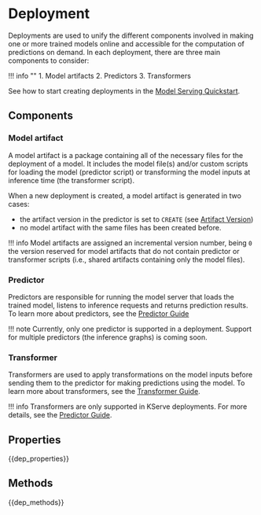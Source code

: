 # Deployment

Deployments are used to unify the different components involved in making one or more trained models online and accessible for the computation of predictions on demand. In each deployment, there are three main components to consider:

!!! info ""
    1. Model artifacts
    2. Predictors
    3. Transformers

See how to start creating deployments in the [Model Serving Quickstart](../../../model-serving/quickstart/#create).

## Components

### Model artifact

A model artifact is a package containing all of the necessary files for the deployment of a model. It includes the model file(s) and/or custom scripts for loading the model (predictor script) or transforming the model inputs at inference time (the transformer script).

When a new deployment is created, a model artifact is generated in two cases:

- the artifact version in the predictor is set to `CREATE` (see [Artifact Version](../predictor_api/#artifact_version))
- no model artifact with the same files has been created before.

!!! info
    Model artifacts are assigned an incremental version number, being `0` the version reserved for model artifacts that do not contain predictor or transformer scripts (i.e., shared artifacts containing only the model files).

### Predictor

Predictors are responsible for running the model server that loads the trained model, listens to inference requests and returns prediction results. To learn more about predictors, see the [Predictor Guide](predictor.md)

!!! note
    Currently, only one predictor is supported in a deployment. Support for multiple predictors (the inference graphs) is coming soon.

### Transformer

Transformers are used to apply transformations on the model inputs before sending them to the predictor for making predictions using the model. To learn more about transformers, see the [Transformer Guide](transformer.md).

!!! info
    Transformers are only supported in KServe deployments. For more details, see the [Predictor Guide](predictor.md).

## Properties

{{dep_properties}}

## Methods

{{dep_methods}}
